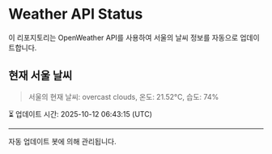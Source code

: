 
# Weather API Status

이 리포지토리는 OpenWeather API를 사용하여 서울의 날씨 정보를 자동으로 업데이트합니다.

## 현재 서울 날씨
> 서울의 현재 날씨: overcast clouds, 온도: 21.52°C, 습도: 74%

⏳ 업데이트 시간: 2025-10-12 06:43:15 (UTC)

---
자동 업데이트 봇에 의해 관리됩니다.
